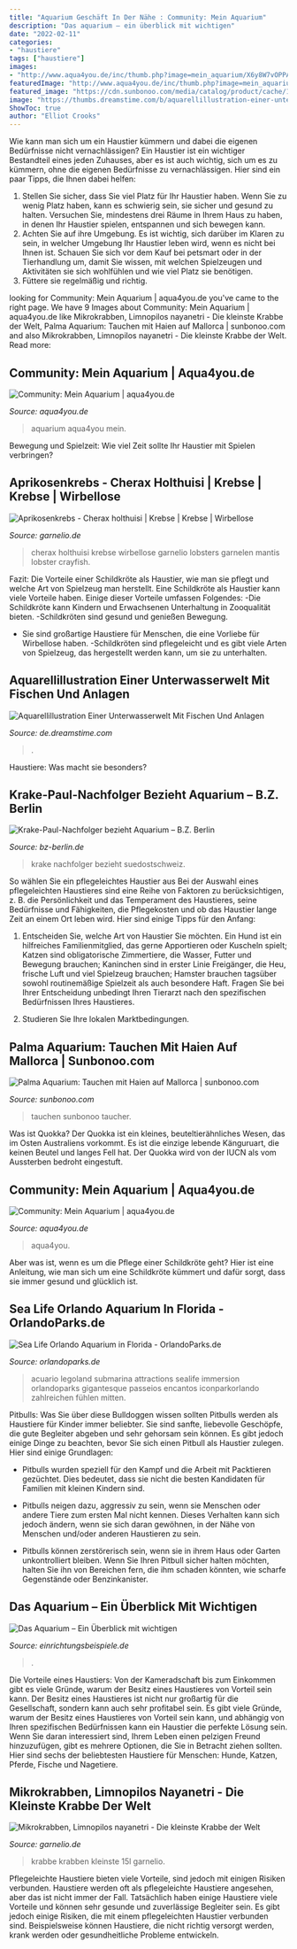 ```yaml
---
title: "Aquarium Geschäft In Der Nähe : Community: Mein Aquarium"
description: "Das aquarium – ein überblick mit wichtigen"
date: "2022-02-11"
categories:
- "haustiere"
tags: ["haustiere"]
images:
- "http://www.aqua4you.de/inc/thumb.php?image=mein_aquarium/X6y8W7vOPPA.jpg&amp;w=465"
featuredImage: "http://www.aqua4you.de/inc/thumb.php?image=mein_aquarium/X6y8W7vOPPA.jpg&amp;w=465"
featured_image: "https://cdn.sunbonoo.com/media/catalog/product/cache/1/image/1080x720/9d0ad7affc992e9f5155d5b6f420bd62/t/a/taucher-palma-aquarium-mit-hai_1.jpg"
image: "https://thumbs.dreamstime.com/b/aquarellillustration-einer-unterwasserwelt-mit-fischen-und-anlagen-117650087.jpg"
ShowToc: true
author: "Elliot Crooks"
---
```



Wie kann man sich um ein Haustier kümmern und dabei die eigenen Bedürfnisse nicht vernachlässigen?
Ein Haustier ist ein wichtiger Bestandteil eines jeden Zuhauses, aber es ist auch wichtig, sich um es zu kümmern, ohne die eigenen Bedürfnisse zu vernachlässigen. Hier sind ein paar Tipps, die Ihnen dabei helfen:
1. Stellen Sie sicher, dass Sie viel Platz für Ihr Haustier haben. Wenn Sie zu wenig Platz haben, kann es schwierig sein, sie sicher und gesund zu halten. Versuchen Sie, mindestens drei Räume in Ihrem Haus zu haben, in denen Ihr Haustier spielen, entspannen und sich bewegen kann.
2. Achten Sie auf ihre Umgebung. Es ist wichtig, sich darüber im Klaren zu sein, in welcher Umgebung Ihr Haustier leben wird, wenn es nicht bei Ihnen ist. Schauen Sie sich vor dem Kauf bei petsmart oder in der Tierhandlung um, damit Sie wissen, mit welchen Spielzeugen und Aktivitäten sie sich wohlfühlen und wie viel Platz sie benötigen.
3. Füttere sie regelmäßig und richtig.

	

		
looking for Community: Mein Aquarium | aqua4you.de you've came to the right page. We have 9 Images about Community: Mein Aquarium | aqua4you.de like Mikrokrabben, Limnopilos nayanetri - Die kleinste Krabbe der Welt, Palma Aquarium: Tauchen mit Haien auf Mallorca | sunbonoo.com and also Mikrokrabben, Limnopilos nayanetri - Die kleinste Krabbe der Welt. Read more:
		
    
## Community: Mein Aquarium | Aqua4you.de

<img loading=lazy src="https://www.aqua4you.de/images/mein_aquarium/fx0VeZIohAgp.jpg" onerror="this.onerror=null;this.src='https://tse3.mm.bing.net/th?id=OIP.tRSZJ8VSP-RhLO36hoOC_wHaFj&amp;pid=15.1';" alt="Community: Mein Aquarium | aqua4you.de">

_Source: aqua4you.de_

>aquarium aqua4you mein. 

	

Bewegung und Spielzeit: Wie viel Zeit sollte Ihr Haustier mit Spielen verbringen?

    
## Aprikosenkrebs - Cherax Holthuisi | Krebse | Krebse | Wirbellose

<img loading=lazy src="http://www.garnelio.de/media/image/6256-aprikosenkrebs1.jpg" onerror="this.onerror=null;this.src='https://tse2.mm.bing.net/th?id=OIP.BJshCCsH5AeWteCTe--MzgHaF6&amp;pid=15.1';" alt="Aprikosenkrebs - Cherax holthuisi | Krebse | Krebse | Wirbellose">

_Source: garnelio.de_

>cherax holthuisi krebse wirbellose garnelio lobsters garnelen mantis lobster crayfish. 

	

Fazit: Die Vorteile einer Schildkröte als Haustier, wie man sie pflegt und welche Art von Spielzeug man herstellt.
Eine Schildkröte als Haustier kann viele Vorteile haben. Einige dieser Vorteile umfassen Folgendes:
-Die Schildkröte kann Kindern und Erwachsenen Unterhaltung in Zooqualität bieten.
-Schildkröten sind gesund und genießen Bewegung.
- Sie sind großartige Haustiere für Menschen, die eine Vorliebe für Wirbellose haben.
-Schildkröten sind pflegeleicht und es gibt viele Arten von Spielzeug, das hergestellt werden kann, um sie zu unterhalten.

    
## Aquarellillustration Einer Unterwasserwelt Mit Fischen Und Anlagen

<img loading=lazy src="https://thumbs.dreamstime.com/b/aquarellillustration-einer-unterwasserwelt-mit-fischen-und-anlagen-117650087.jpg" onerror="this.onerror=null;this.src='https://tse4.mm.bing.net/th?id=OIP.VkRd5AqHfxFc5VZYbbGAFgHaFV&amp;pid=15.1';" alt="Aquarellillustration Einer Unterwasserwelt Mit Fischen Und Anlagen">

_Source: de.dreamstime.com_

>. 

	

Haustiere: Was macht sie besonders?

    
## Krake-Paul-Nachfolger Bezieht Aquarium – B.Z. Berlin

<img loading=lazy src="https://s3-eu-west-1.amazonaws.com/de-asitcp-ir-bz-data-prod/data/uploads/multimedia/archive/00270/krake-paul-ii-2_270217a-768x432.jpg" onerror="this.onerror=null;this.src='https://tse1.mm.bing.net/th?id=OIP.0SDSv3s3rlrtNKcLol4_wQHaEK&amp;pid=15.1';" alt="Krake-Paul-Nachfolger bezieht Aquarium – B.Z. Berlin">

_Source: bz-berlin.de_

>krake nachfolger bezieht suedostschweiz. 

	

So wählen Sie ein pflegeleichtes Haustier aus
Bei der Auswahl eines pflegeleichten Haustieres sind eine Reihe von Faktoren zu berücksichtigen, z. B. die Persönlichkeit und das Temperament des Haustieres, seine Bedürfnisse und Fähigkeiten, die Pflegekosten und ob das Haustier lange Zeit an einem Ort leben wird. Hier sind einige Tipps für den Anfang:
1. Entscheiden Sie, welche Art von Haustier Sie möchten. Ein Hund ist ein hilfreiches Familienmitglied, das gerne Apportieren oder Kuscheln spielt; Katzen sind obligatorische Zimmertiere, die Wasser, Futter und Bewegung brauchen; Kaninchen sind in erster Linie Freigänger, die Heu, frische Luft und viel Spielzeug brauchen; Hamster brauchen tagsüber sowohl routinemäßige Spielzeit als auch besondere Haft. Fragen Sie bei Ihrer Entscheidung unbedingt Ihren Tierarzt nach den spezifischen Bedürfnissen Ihres Haustieres.

2. Studieren Sie Ihre lokalen Marktbedingungen.

    
## Palma Aquarium: Tauchen Mit Haien Auf Mallorca | Sunbonoo.com

<img loading=lazy src="https://cdn.sunbonoo.com/media/catalog/product/cache/1/image/1080x720/9d0ad7affc992e9f5155d5b6f420bd62/t/a/taucher-palma-aquarium-mit-hai_1.jpg" onerror="this.onerror=null;this.src='https://tse1.mm.bing.net/th?id=OIP.aK1XDrKIhY2KHPYk7EyHYAHaE8&amp;pid=15.1';" alt="Palma Aquarium: Tauchen mit Haien auf Mallorca | sunbonoo.com">

_Source: sunbonoo.com_

>tauchen sunbonoo taucher. 

	

Was ist Quokka?
Der Quokka ist ein kleines, beuteltierähnliches Wesen, das im Osten Australiens vorkommt. Es ist die einzige lebende Känguruart, die keinen Beutel und langes Fell hat. Der Quokka wird von der IUCN als vom Aussterben bedroht eingestuft.

    
## Community: Mein Aquarium | Aqua4you.de

<img loading=lazy src="http://www.aqua4you.de/inc/thumb.php?image=mein_aquarium/X6y8W7vOPPA.jpg&amp;w=465" onerror="this.onerror=null;this.src='https://tse4.mm.bing.net/th?id=OIP.pPPNWjRtoDfPJgYprjEC1gAAAA&amp;pid=15.1';" alt="Community: Mein Aquarium | aqua4you.de">

_Source: aqua4you.de_

>aqua4you. 

	

Aber was ist, wenn es um die Pflege einer Schildkröte geht? Hier ist eine Anleitung, wie man sich um eine Schildkröte kümmert und dafür sorgt, dass sie immer gesund und glücklich ist.

    
## Sea Life Orlando Aquarium In Florida - OrlandoParks.de

<img loading=lazy src="https://www.orlandoparks.de/wp-content/uploads/2016/06/sea-life-orlando-tunnel-1024x577.jpg" onerror="this.onerror=null;this.src='https://tse1.mm.bing.net/th?id=OIP.wJn3jhG0FjecZjMrOkIXcQHaEL&amp;pid=15.1';" alt="Sea Life Orlando Aquarium in Florida - OrlandoParks.de">

_Source: orlandoparks.de_

>acuario legoland submarina attractions sealife immersion orlandoparks gigantesque passeios encantos iconparkorlando zahlreichen fühlen mitten. 

	

Pitbulls: Was Sie über diese Bulldoggen wissen sollten
Pitbulls werden als Haustiere für Kinder immer beliebter. Sie sind sanfte, liebevolle Geschöpfe, die gute Begleiter abgeben und sehr gehorsam sein können. Es gibt jedoch einige Dinge zu beachten, bevor Sie sich einen Pitbull als Haustier zulegen. Hier sind einige Grundlagen:
- Pitbulls wurden speziell für den Kampf und die Arbeit mit Packtieren gezüchtet. Dies bedeutet, dass sie nicht die besten Kandidaten für Familien mit kleinen Kindern sind.

- Pitbulls neigen dazu, aggressiv zu sein, wenn sie Menschen oder andere Tiere zum ersten Mal nicht kennen. Dieses Verhalten kann sich jedoch ändern, wenn sie sich daran gewöhnen, in der Nähe von Menschen und/oder anderen Haustieren zu sein.

- Pitbulls können zerstörerisch sein, wenn sie in ihrem Haus oder Garten unkontrolliert bleiben. Wenn Sie Ihren Pitbull sicher halten möchten, halten Sie ihn von Bereichen fern, die ihm schaden könnten, wie scharfe Gegenstände oder Benzinkanister.

    
## Das Aquarium – Ein Überblick Mit Wichtigen

<img loading=lazy src="http://www.einrichtungsbeispiele.de/16to9/w800/images_9062/aquarium__1627b587ff10a004d9191ab872481389.jpg" onerror="this.onerror=null;this.src='https://tse2.mm.bing.net/th?id=OIP.cU8y9N6Tx9lUttHpF5FVDwHaEK&amp;pid=15.1';" alt="Das Aquarium – Ein Überblick mit wichtigen">

_Source: einrichtungsbeispiele.de_

>. 

	

Die Vorteile eines Haustiers: Von der Kameradschaft bis zum Einkommen gibt es viele Gründe, warum der Besitz eines Haustieres von Vorteil sein kann.
Der Besitz eines Haustieres ist nicht nur großartig für die Gesellschaft, sondern kann auch sehr profitabel sein. Es gibt viele Gründe, warum der Besitz eines Haustieres von Vorteil sein kann, und abhängig von Ihren spezifischen Bedürfnissen kann ein Haustier die perfekte Lösung sein. Wenn Sie daran interessiert sind, Ihrem Leben einen pelzigen Freund hinzuzufügen, gibt es mehrere Optionen, die Sie in Betracht ziehen sollten. Hier sind sechs der beliebtesten Haustiere für Menschen: Hunde, Katzen, Pferde, Fische und Nagetiere.

    
## Mikrokrabben, Limnopilos Nayanetri - Die Kleinste Krabbe Der Welt

<img loading=lazy src="http://www.garnelio.de/media/image/75/50/64/6269-microkrabbe8755f99ecc59042.jpg" onerror="this.onerror=null;this.src='https://tse1.mm.bing.net/th?id=OIP.DIj5NnAaeBdqkLX0xwbEyQHaF7&amp;pid=15.1';" alt="Mikrokrabben, Limnopilos nayanetri - Die kleinste Krabbe der Welt">

_Source: garnelio.de_

>krabbe krabben kleinste 15l garnelio. 

	

Pflegeleichte Haustiere bieten viele Vorteile, sind jedoch mit einigen Risiken verbunden.
Haustiere werden oft als pflegeleichte Haustiere angesehen, aber das ist nicht immer der Fall. Tatsächlich haben einige Haustiere viele Vorteile und können sehr gesunde und zuverlässige Begleiter sein. Es gibt jedoch einige Risiken, die mit einem pflegeleichten Haustier verbunden sind. Beispielsweise können Haustiere, die nicht richtig versorgt werden, krank werden oder gesundheitliche Probleme entwickeln.

